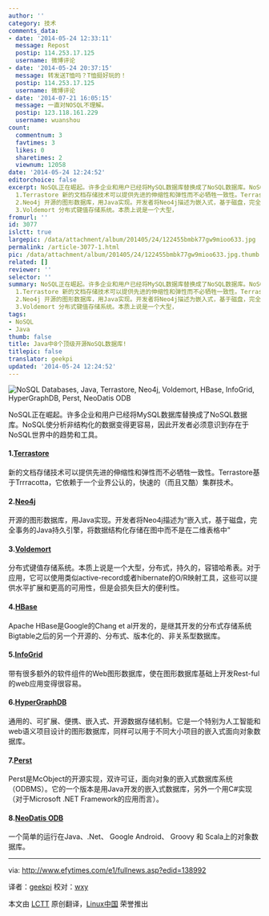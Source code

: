 ```yaml
---
author: ''
category: 技术
comments_data:
- date: '2014-05-24 12:33:11'
  message: Repost
  postip: 114.253.17.125
  username: 微博评论
- date: '2014-05-24 20:37:15'
  message: 转发送T恤吗？T恤挺好玩的！
  postip: 114.253.17.125
  username: 微博评论
- date: '2014-07-21 16:05:15'
  message: 一直对NOSQL不理解。
  postip: 123.118.161.229
  username: wuanshou
count:
  commentnum: 3
  favtimes: 3
  likes: 0
  sharetimes: 2
  viewnum: 12058
date: '2014-05-24 12:24:52'
editorchoice: false
excerpt: NoSQL正在崛起。许多企业和用户已经将MySQL数据库替换成了NoSQL数据库。NoSQL使分析非结构化的数据变得更容易，因此开发者必须意识到存在于NoSQL世界中的趋势和工具。
  1.Terrastore 新的文档存储技术可以提供先进的伸缩性和弹性而不必牺牲一致性。Terrastore基于Trrracotta，它依赖于一个业界公认的，快速的（而且又酷）集群技术。
  2.Neo4j 开源的图形数据库，用Java实现。开发者将Neo4j描述为嵌入式，基于磁盘，完全事务的Java持久引擎，将数据结构化存储在图中而不是在二维表格中
  3.Voldemort 分布式键值存储系统。本质上说是一个大型，
fromurl: ''
id: 3077
islctt: true
largepic: /data/attachment/album/201405/24/122455bmbk77gw9mioo633.jpg
permalink: /article-3077-1.html
pic: /data/attachment/album/201405/24/122455bmbk77gw9mioo633.jpg.thumb.jpg
related: []
reviewer: ''
selector: ''
summary: NoSQL正在崛起。许多企业和用户已经将MySQL数据库替换成了NoSQL数据库。NoSQL使分析非结构化的数据变得更容易，因此开发者必须意识到存在于NoSQL世界中的趋势和工具。
  1.Terrastore 新的文档存储技术可以提供先进的伸缩性和弹性而不必牺牲一致性。Terrastore基于Trrracotta，它依赖于一个业界公认的，快速的（而且又酷）集群技术。
  2.Neo4j 开源的图形数据库，用Java实现。开发者将Neo4j描述为嵌入式，基于磁盘，完全事务的Java持久引擎，将数据结构化存储在图中而不是在二维表格中
  3.Voldemort 分布式键值存储系统。本质上说是一个大型，
tags:
- NoSQL
- Java
thumb: false
title: Java中8个顶级开源NoSQL数据库!
titlepic: false
translator: geekpi
updated: '2014-05-24 12:24:52'
---
```


![NoSQL Databases, Java, Terrastore, Neo4j, Voldemort, HBase, InfoGrid, HyperGraphDB, Perst, NeoDatis ODB](/data/attachment/album/201405/24/122455bmbk77gw9mioo633.jpg)


NoSQL正在崛起。许多企业和用户已经将MySQL数据库替换成了NoSQL数据库。NoSQL使分析非结构化的数据变得更容易，因此开发者必须意识到存在于NoSQL世界中的趋势和工具。


#### 1.[Terrastore](https://code.google.com/p/terrastore/)


新的文档存储技术可以提供先进的伸缩性和弹性而不必牺牲一致性。Terrastore基于Trrracotta，它依赖于一个业界公认的，快速的（而且又酷）集群技术。


#### 2.[Neo4j](http://www.neo4j.org/)


开源的图形数据库，用Java实现。开发者将Neo4j描述为“嵌入式，基于磁盘，完全事务的Java持久引擎，将数据结构化存储在图中而不是在二维表格中”


#### 3.[Voldemort](http://www.project-voldemort.com/voldemort/)


分布式键值存储系统。本质上说是一个大型，分布式，持久的，容错哈希表。对于应用，它可以使用类似active-record或者hibernate的O/R映射工具，这些可以提供水平扩展和更高的可用性，但是会损失巨大的便利性。


#### 4.[HBase](http://hbase.apache.org/)


Apache HBase是Google的Chang et al开发的，是继其开发的分布式存储系统Bigtable之后的另一个开源的、分布式、版本化的、非关系型数据库。


#### 5.[InfoGrid](http://infogrid.org/trac/)


带有很多额外的软件组件的Web图形数据库，使在图形数据库基础上开发Rest-ful的web应用变得很容易。


#### 6.[HyperGraphDB](http://www.kobrix.com/hgdb.jsp)


通用的、可扩展、便携、嵌入式、开源数据存储机制。它是一个特别为人工智能和web语义项目设计的图形数据库，同样可以用于不同大小项目的嵌入式面向对象数据库。


#### 7.[Perst](http://www.mcobject.com/perst/)


Perst是McObject的开源实现，双许可证，面向对象的嵌入式数据库系统（ODBMS）。它的一个版本是用Java开发的嵌入式数据库，另外一个用C#实现（对于Microsoft .NET Framework的应用而言）。


#### 8.[NeoDatis ODB](http://neodatis.wikidot.com/)


一个简单的运行在Java、.Net、 Google Android、 Groovy 和 Scala上的对象数据库。




---


via: <http://www.efytimes.com/e1/fullnews.asp?edid=138992>


译者：[geekpi](https://github.com/geekpi) 校对：[wxy](https://github.com/wxy)


本文由 [LCTT](https://github.com/LCTT/TranslateProject) 原创翻译，[Linux中国](http://linux.cn/) 荣誉推出